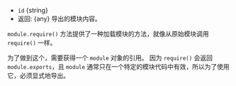 <!-- YAML
added: v0.5.1
-->

* `id` {string}
* 返回: {any} 导出的模块内容。


`module.require()` 方法提供了一种加载模块的方法，就像从原始模块调用 `require()` 一样。

为了做到这个，需要获得一个 `module` 对象的引用。
因为 `require()` 会返回 `module.exports`，且 `module` 通常只在一个特定的模块代码中有效，所以为了使用它，必须显式地导出。


